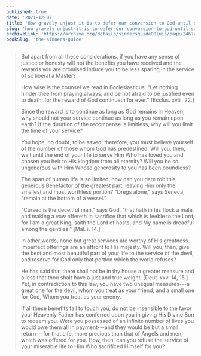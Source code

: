 ```yaml
---
published: true
date: '2021-12-07'
title: 'How gravely unjust it is to defer our conversion to God until some later time'
slug: 'how-gravely-unjust-it-is-to-defer-our-conversion-to-god-until-some-later-time'
archiveLink: 'https://archive.org/details/sinnersguide00luis/page/246?view=theater'
bookSlug: 'the-sinners-guide'
---
```


> But apart from all these considerations, if you have any sense of justice or honesty will not the benefits you have received and the rewards you are promised induce you to be less sparing in the service of so liberal a Master?
> 
> How wise is the counsel we read in Ecclesiasticus: "Let nothing hinder thee from praying always, and be not afraid to be justified even to death; for the reward of God continueth for ever." [Ecclus. xviii. 22.]
> 
> Since the reward is to continue as long as God remains in Heaven, why should not your service continue as long as you remain upon earth? If the duration of the recompense is limitless, why will you limit the time of your service?
>
> You hope, no doubt, to be saved; therefore, you must believe yourself of the number of those whom God has predestined. Will you, then, wait until the end of your life to serve Him Who has loved you and chosen you heir to His kingdom from all eternity? Will you be so ungenerous with Him Whose generosity to you has been boundless?
> 
> The span of human life is so limited, how can you dare rob this generous Benefactor of the greatest part, leaving Him only the smallest and most worthless portion? "Dregs alone," says Seneca, "remain at the bottom of a vessel."
> 
> "Cursed is the deceitful man," says God, "that hath in his flock a male, and making a vow offereth in sacrifice that which is feeble to the Lord; for I am a great King, saith the Lord of hosts, and My name is dreadful among the gentiles." [Mal. i. 14.]
> 
> In other words, none but great services are worthy of His greatness. Imperfect offerings are an affront to His majesty. Will you, then, give the best and most beautiful part of your life to the service of the devil, and reserve for God only that portion which the world refuses?
> 
> He has said that there shall not be in thy house a greater measure and a less that thou shalt have a just and true weight. [Deut. xxv. 14, 15.] Yet, in contradiction to this law, you have two unequal measures---a great one for the devil, whom you treat as your friend, and a small one for God, Whom you treat as your enemy.
>
> If all these benefits fail to touch you, do not be insensible to the favor your Heavenly Father has conferred upon you in giving His Divine Son to redeem you. Were you possessed of an infinite number of lives you would owe them all in payment---and they would be but a small return---for that Life, more precious than that of Angels and men, which was offered for you. How, then, can you refuse the service of your miserable life to Him Who sacrificed Himself for you?
